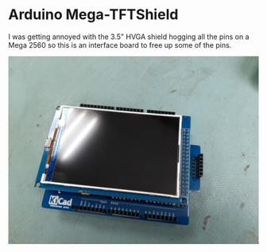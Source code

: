 # Arduino Mega-TFTShield

I was getting annoyed with the 3.5" HVGA shield hogging all the pins on a Mega 2560 so this is an interface board to free up some of the pins.

![Example of assembled hardware](https://github.com/Alftron/Mega-TFTShield/blob/master/Example.jpg)
